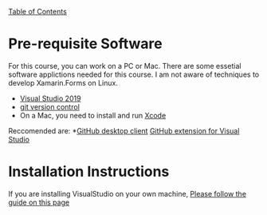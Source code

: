 [Table of Contents](README.md)

# Pre-requisite Software

For this course, you can work on a PC or Mac. There are some essetial software applictions needed for this course. I am not aware of techniques to develop Xamarin.Forms on Linux.

* [Visual Studio 2019](https://visualstudio.microsoft.com/vs/)
* [git version control](https://git-scm.com/downloads)
* On a Mac, you need to install and run [Xcode](https://apps.apple.com/gb/app/xcode/id497799835?mt=12)

Reccomended are:
 *[GitHub desktop client](https://desktop.github.com/)
 [GitHub extension for Visual Studio](https://visualstudio.github.com/)
 
# Installation Instructions
If you are installing VisualStudio on your own machine, [Please follow the guide on this page](https://docs.microsoft.com/en-us/xamarin/get-started/installation/index?pivots=windows)



